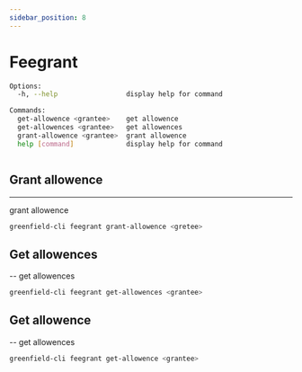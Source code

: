 ```yaml
---
sidebar_position: 8
---
```


# Feegrant

```bash
Options:                                                                                                            
  -h, --help                 display help for command                                                               

Commands:
  get-allowence <grantee>    get allowence
  get-allowences <grantee>   get allowences
  grant-allowence <grantee>  grant allowence
  help [command]             display help for command



``` 



## Grant allowence
---

grant allowence
```bash
greenfield-cli feegrant grant-allowence <gretee>
```


## Get allowences
--
get allowences
```bash
greenfield-cli feegrant get-allowences <grantee>
```

## Get allowence
--
get allowences
```bash
greenfield-cli feegrant get-allowence <grantee>
